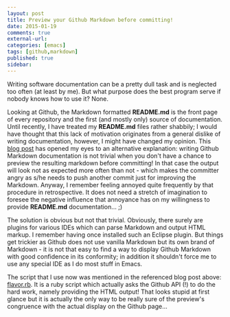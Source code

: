 ```yaml
---
layout: post
title: Preview your Github Markdown before committing!
date: 2015-01-19 
comments: true
external-url:
categories: [emacs]
tags: [github,markdown]
published: true
sidebar: 
---
```

Writing software documentation can be a pretty dull task and is
neglected too often (at least by me). But what purpose does the best program
serve if nobody knows how to use it? None.

Looking at Github, the Markdown formatted **README.md** is the front
 page of every repository and the first (and mostly only) source of
 documentation. 
Until recently, I have treated my **README.md** files rather shabbily; I
 would have thought that this lack of motivation originates from a
 general dislike of writing documentation, however, I might have
 changed my opinion. This <a href="http://increasinglyfunctional.com/2014/12/18/github-flavored-markdown-previews-emacs/" target="_blank">blog post</a> has opened my eyes to an
 alternative explanation: writing Github Markdown documentation is not
 trivial when you don't have a chance to preview the resulting
 markdown before committing! In that case the output will look
 not as expected more often than not - which makes the committer angry
 as s/he needs to push another commit just for improving the Markdown.
 Anyway, I remember feeling annoyed quite frequently by that procedure in
 retrospective. It does not need a stretch of imagination to foresee
 the negative influence that annoyance has on my willingness to
 provide **README.md** documentation&#x2026; ;)

The solution is obvious but not that trivial. Obviously, there surely
are plugins for various IDEs which can parse Markdown and output HTML
markup. I remember having once installed such an Eclipse plugin. But things get trickier as Github does not use vanilla
Markdown but its own brand of Markdown - it is not that easy to find a
way to display Github Markdown with good confidence in its conformity;
in addition it shouldn't force me to use any special IDE as I do most
stuff in Emacs.

The script that I use now was mentioned in the referenced blog post
above: <a href="https://gist.github.com/joshuamiller/6d58f8bd239df56cabe8" target="_blank">flavor.rb</a>. It is a ruby script which actually asks the Github API (!) to do the hard
work, namely providing the HTML output! That looks stupid at first
glance but it is actually the only way to be really sure of the
preview's congruence with the actual display on the Github page&#x2026;
